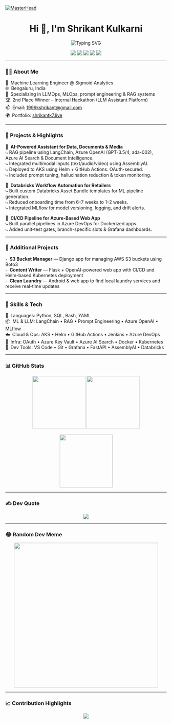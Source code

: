 [![MasterHead](https://media0.giphy.com/media/v1.Y2lkPTc5MGI3NjExcWo3NGczMzRxbXFpYnJnZWhjY2ViMThsMHg4MTBubGFya2FydDYyciZlcD12MV9pbnRlcm5hbF9naWZfYnlfaWQmY3Q9Zw/lkdIhnHHnFma6xvICt/giphy.gif)](https://shrikantk7.live)

<h1 align="center">Hi 👋, I'm Shrikant Kulkarni</h1>

<p align="center">
  <img src="https://readme-typing-svg.demolab.com?font=Fira+Code&pause=1000&center=true&vCenter=true&width=435&lines=Machine+Learning+Engineer;LLMOps+%7C+MLOps+%7C+DevOps;Prompt+Engineer+%7C+LangChain+%7C+RAG;Always+building+and+learning..." alt="Typing SVG" />
</p>

<p align="center">
  <a href="https://shrikantk7.live" target="_blank"><img src="https://img.shields.io/badge/Portfolio-%230077B5?style=for-the-badge&logo=About.me&logoColor=white"/></a>
  <a href="mailto:1999kshrikant@gmail.com"><img src="https://img.shields.io/badge/Gmail-D14836?style=for-the-badge&logo=gmail&logoColor=white"/></a>
  <a href="https://www.linkedin.com/in/shrikantk7"><img src="https://img.shields.io/badge/LinkedIn-%230077B5.svg?style=for-the-badge&logo=linkedin&logoColor=white"/></a>
  <a href="https://twitter.com/k7shrikant"><img src="https://img.shields.io/badge/Twitter-%231DA1F2?style=for-the-badge&logo=twitter&logoColor=white"/></a>
  <a href="https://www.buymeacoffee.com/shrikantk7"><img src="https://img.shields.io/badge/☕-Buy%20me%20a%20coffee-yellow?style=for-the-badge"/></a>
</p>

---

### 👨‍💻 About Me

💼 Machine Learning Engineer @ Sigmoid Analytics  
🌐 Bengaluru, India  
🧠 Specializing in LLMOps, MLOps, prompt engineering & RAG systems  
🏆 2nd Place Winner – Internal Hackathon (LLM Assistant Platform)  
📫 Email: 1999kshrikant@gmail.com  
🌍 Portfolio: [shrikantk7.live](https://shrikantk7.live)

---

### 🚀 Projects & Highlights

🔹 **AI-Powered Assistant for Data, Documents & Media**   
⤷ RAG pipeline using LangChain, Azure OpenAI (GPT-3.5/4, ada-002), Azure AI Search & Document Intelligence.  
⤷ Integrated multimodal inputs (text/audio/video) using AssemblyAI.  
⤷ Deployed to AKS using Helm + GitHub Actions. OAuth-secured.  
⤷ Included prompt tuning, hallucination reduction & token monitoring.

🔹 **Databricks Workflow Automation for Retailers**  
⤷ Built custom Databricks Asset Bundle templates for ML pipeline generation.  
⤷ Reduced onboarding time from 6–7 weeks to 1–2 weeks.  
⤷ Integrated MLflow for model versioning, logging, and drift alerts.

🔹 **CI/CD Pipeline for Azure-Based Web App**  
⤷ Built parallel pipelines in Azure DevOps for Dockerized apps.  
⤷ Added unit-test gates, branch-specific slots & Grafana dashboards.

---

### 🧩 Additional Projects

- **S3 Bucket Manager** — Django app for managing AWS S3 buckets using Boto3  
- **Content Writer** — Flask + OpenAI-powered web app with CI/CD and Helm-based Kubernetes deployment  
- **Clean Laundry** — Android & web app to find local laundry services and receive real-time updates

---

### 🧠 Skills & Tech

🧪 Languages: Python, SQL, Bash, YAML  
📦 ML & LLM: LangChain • RAG • Prompt Engineering • Azure OpenAI • MLflow  
☁️ Cloud & Ops: AKS • Helm • GitHub Actions • Jenkins • Azure DevOps  
🔐 Infra: OAuth • Azure Key Vault • Azure AI Search • Docker • Kubernetes  
🧰 Dev Tools: VS Code • Git • Grafana • FastAPI • AssemblyAI • Databricks

---

### 📊 GitHub Stats

<p align="center">
  <img src="https://github-readme-stats.vercel.app/api?username=kshrikant7&theme=radical&show_icons=true&count_private=true&hide_border=true" height="165"/>
  <img src="https://github-readme-streak-stats.herokuapp.com/?user=kshrikant7&theme=radical&hide_border=true" height="165"/>
</p>

<p align="center">
  <img src="https://github-readme-stats.vercel.app/api/top-langs/?username=kshrikant7&layout=compact&theme=radical&hide_border=true" height="165"/>
</p>

---

### ✍️ Dev Quote

<p align="center">
  <img src="https://quotes-github-readme.vercel.app/api?type=horizontal&theme=radical"/>
</p>

---

### 😂 Random Dev Meme

<p align="center">
  <img src="https://rm.up.railway.app/" width="450px"/>
</p>

---

### 📈 Contribution Highlights

<p align="center">
  <img src="https://github-contributor-stats.vercel.app/api?username=kshrikant7&limit=5&theme=dark&combine_all_yearly_contributions=true" />
</p>
